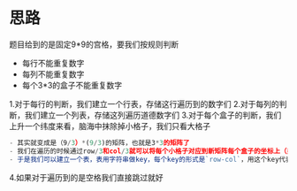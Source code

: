 # 思路

题目给到的是固定9*9的宫格，要我们按规则判断

- 每行不能重复数字
- 每列不能重复数字
- 每个3*3的盒子不能重复数字

1.对于每行的判断，我们建立一个行表，存储这行遍历到的数字们
2.对于每列的判断，我们建立一个列表，存储这列遍历道德数字们
3.对于每个盒子的判断，我们上升一个纬度来看，脑海中抹除掉小格子，我们只看大格子

```js
- 其实就变成是（9/3）*(9/3)的矩阵，也就是3*3的矩阵了
- 我们在遍历的时候通过row/3和col/3就可以将每个小格子对应到新矩阵每个盒子的坐标上（类比每三个小格子为一个单位，相当于放大了的感觉）
- 于是我们可以建立一个表，表用字符串做key，每个key的形式是`row-col`，用这个key代表我们的每个大盒子，然后宏观角度直接判断这个大盒子里头有没有放过遍历的数字就好
```

4.如果对于遍历到的是空格我们直接跳过就好
